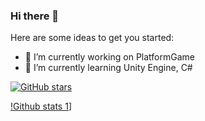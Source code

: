 ### Hi there 👋

Here are some ideas to get you started:
- 🔭 I’m currently working on PlatformGame
- 🌱 I’m currently learning Unity Engine, C#

[![GitHub stars](https://img.shields.io/github/stars/edaagunes/StrapDown.js.svg?style=social&label=Star&maxAge=2592000)](https://GitHub.com/edaagunes/StrapDown.js/stargazers/)

[!Github stats 1](https://github-readme-stats.vercel.app/api?username=edaagunes&show_icons=true&theme=gradient)] 


